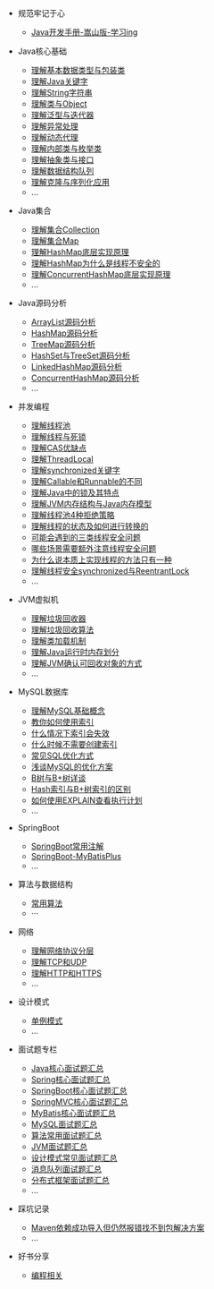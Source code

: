 * 规范牢记于心
  * [Java开发手册-嵩山版-学习ing](docs/Java开发规范/Java开发手册嵩山版.md)
  
* Java核心基础
  * [理解基本数据类型与包装类](docs/Java核心基础/Java-基础不牢地动山摇/理解基本数据类型与包装类.md)
  * [理解Java关键字](docs/Java核心基础/Java-基础不牢地动山摇/理解Java关键字.md)
  * [理解String字符串](docs/Java核心基础/Java-基础不牢地动山摇/理解String字符串.md)
  * [理解类与Object](docs/Java核心基础/Java-基础不牢地动山摇/理解类与Object.md)
  * [理解泛型与迭代器](docs/Java核心基础/Java-基础不牢地动山摇/理解泛型与迭代器.md)
  * [理解异常处理](docs/Java核心基础/Java-基础不牢地动山摇/理解异常处理.md)
  * [理解动态代理](docs/Java核心基础/Java-基础不牢地动山摇/理解动态代理.md)
  * [理解内部类与枚举类](docs/Java核心基础/Java-基础不牢地动山摇/理解各种内部类和枚举类.md)
  * [理解抽象类与接口](docs/Java核心基础/Java-基础不牢地动山摇/理解抽象类与接口.md)
  * [理解数据结构队列](docs/Java核心基础/Java-基础不牢地动山摇/理解数据结构队列.md)
  * [理解克隆与序列化应用](docs/Java核心基础/Java-基础不牢地动山摇/理解克隆与序列化应用.md)
  * ...
 
* Java集合
  * [理解集合Collection](docs/Java核心基础/Java-基础不牢地动山摇/理解集合Collection.md)
  * [理解集合Map](docs/Java核心基础/Java-基础不牢地动山摇/理解集合Map.md)
  * [理解HashMap底层实现原理](docs/Java核心基础/Java-基础不牢地动山摇/理解HashMap底层实现原理.md)
  * [理解HashMap为什么是线程不安全的](docs/Java核心基础/Java-基础不牢地动山摇/理解HashMap为什么是线程不安全的.md)
  * [理解ConcurrentHashMap底层实现原理](docs/Java核心基础/Java-基础不牢地动山摇/理解ConcurrentHashMap底层实现原理.md)
  * ...
  
* Java源码分析
  * [ArrayList源码分析](docs/Java源码分析/ArrayList源码分析.md)
  * [HashMap源码分析](docs/Java源码分析/HashMap源码分析.md)
  * [TreeMap源码分析](docs/Java源码分析/TreeMap源码分析.md)
  * [HashSet与TreeSet源码分析](docs/Java源码分析/HashSet与TreeSet源码分析.md)
  * [LinkedHashMap源码分析](docs/Java源码分析/LinkedHashMap源码分析.md)
  * [ConcurrentHashMap源码分析](docs/Java源码分析/ConcurrentHashMap源码分析.md)
  * ... 
  
* 并发编程
  * [理解线程池](docs/并发编程/理解线程池.md)
  * [理解线程与死锁](docs/并发编程/理解线程与死锁.md)
  * [理解CAS优缺点](docs/并发编程/理解CAS优缺点.md)
  * [理解ThreadLocal](docs/并发编程/理解ThreadLocal.md)
  * [理解synchronized关键字](docs/并发编程/理解synchronized关键字.md)
  * [理解Callable和Runnable的不同](docs/并发编程/理解Callable和Runnable的不同.md)
  * [理解Java中的锁及其特点](docs/并发编程/理解Java中的锁及其特点.md)
  * [理解JVM内存结构与Java内存模型](docs/并发编程/理解JVM内存结构与Java内存模型.md)
  * [理解线程池4种拒绝策略](docs/并发编程/理解线程池4种拒绝策略.md)
  * [理解线程的状态及如何进行转换的](docs/并发编程/理解线程的状态及如何进行转换的.md)
  * [可能会遇到的三类线程安全问题](docs/并发编程/可能会遇到的三类线程安全问题.md)
  * [哪些场景需要额外注意线程安全问题](docs/并发编程/哪些场景需要额外注意线程安全问题.md)
  * [为什么说本质上实现线程的方法只有一种](docs/并发编程/为什么说本质上实现线程的方法只有一种.md)
  * [理解线程安全synchronized与ReentrantLock](docs/并发编程/理解线程安全synchronized与ReentrantLock.md)
  * ...
  
* JVM虚拟机
  * [理解垃圾回收器](docs/JVM/垃圾回收器.md)
  * [理解垃圾回收算法](docs/JVM/垃圾回收算法.md)
  * [理解类加载机制](docs/JVM/类加载机制.md)
  * [理解Java运行时内存划分](docs/JVM/Java运行时内存划分.md)
  * [理解JVM确认可回收对象的方式](docs/JVM/JVM确认可回收对象的方式.md)
  * ...

* MySQL数据库
  * [理解MySQL基础概念](docs/MySQL/MySQL基础概念.md)
  * [教你如何使用索引](docs/MySQL/如何使用索引.md)
  * [什么情况下索引会失效](docs/MySQL/什么情况下索引失效.md)
  * [什么时候不需要创建索引](docs/MySQL/什么时候不需要创建索引.md)
  * [常见SQL优化方式](docs/MySQL/常见SQL优化方式.md)  
  * [浅谈MySQL的优化方案](docs/MySQL/浅谈MySQL的优化方案.md)  
  * [B树与B+树详谈](docs/MySQL/B树与B+树详谈.md)
  * [Hash索引与B+树索引的区别](docs/MySQL/Hash索引与B+树索引的区别.md)
  * [如何使用EXPLAIN查看执行计划](docs/MySQL/如何使用EXPLAIN查看执行计划.md) 
  * ...

* SpringBoot
   * [SpringBoot常用注解](docs/SpringBoot/SpringBoot的常用注解.md)
   * [SpringBoot-MyBatisPlus](docs/SpringBoot/基于SpringBoot集成Mybatis-Plus实现代码生成器.md)
   * ...

* 算法与数据结构
   * [常用算法](docs/算法/常用算法.md)
   * ···

* 网络
  * [理解网络协议分层](docs/计算机网络/网络协议分层.md)
  * [理解TCP和UDP](docs/计算机网络/理解TCP和UDP.md)
  * [理解HTTP和HTTPS](docs/计算机网络/理解HTTP与HTTPS.md)
  * ...

* 设计模式
   * [单例模式](docs/设计模式/单例模式.md)
   * ...

* 面试题专栏
  * [Java核心面试题汇总](docs/面试题/Java核心面试题汇总.md)
  * [Spring核心面试题汇总](docs/面试题/Spring面试题汇总.md)
  * [SpringBoot核心面试题汇总](docs/面试题/SpringBoot面试题汇总.md)
  * [SpringMVC核心面试题汇总](docs/面试题/SpringMVC面试题汇总.md)
  * [MyBatis核心面试题汇总](docs/面试题/MyBatis面试题汇总.md)
  * [MySQL面试题汇总](docs/面试题/MySQL面试题汇总.md)
  * [算法常用面试题汇总](docs/面试题/算法常用面试题汇总.md)
  * [JVM面试题汇总](docs/面试题/JVM面试题汇总.md)
  * [设计模式常见面试题汇总](docs/面试题/设计模式常见面试题汇总.md)
  * [消息队列面试题汇总](docs/面试题/消息队列面试题汇总.md)
  * [分布式框架面试题汇总](docs/面试题/分布式框架面试题合集.md)
  * ...
  
* 踩坑记录
  * [Maven依赖成功导入但仍然报错找不到包解决方案](docs/踩坑记录/IDEAMaven依赖成功导入但仍然报错找不到包解决方案.md)
  * ...

* 好书分享
  * [编程相关](docs/好书/编程学习.md)

